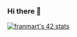 ### Hi there 👋

[![franmart's 42 stats](https://badge42.vercel.app/api/v2/cl9o24i9400210fl8ly2d1deu/stats?cursusId=21&coalitionId=275)](https://github.com/JaeSeoKim/badge42)

<!--
**emartinez-dev/emartinez-dev** is a ✨ _special_ ✨ repository because its `README.md` (this file) appears on your GitHub profile.

Here are some ideas to get you started:

- 🔭 I’m currently working on ...
- 🌱 I’m currently learning ...
- 👯 I’m looking to collaborate on ...
- 🤔 I’m looking for help with ...
- 💬 Ask me about ...
- 📫 How to reach me: ...
- 😄 Pronouns: ...
- ⚡ Fun fact: ...
-->
